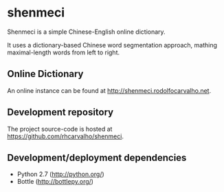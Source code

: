 shenmeci
========

Shenmeci is a simple Chinese-English online dictionary.

It uses a dictionary-based Chinese word segmentation approach, mathing maximal-length words from left to right.


Online Dictionary
-----------------

An online instance can be found at http://shenmeci.rodolfocarvalho.net.


Development repository
----------------------

The project source-code is hosted at https://github.com/rhcarvalho/shenmeci.


Development/deployment dependencies
-----------------------------------

* Python 2.7 (http://python.org/)
* Bottle (http://bottlepy.org/)
